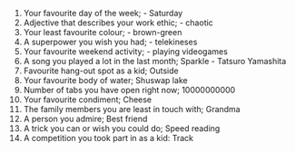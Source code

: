1) Your favourite day of the week; - Saturday
2) Adjective that describes your work ethic; - chaotic
3) Your least favourite colour; - brown-green
4) A superpower you wish you had; - telekineses
5) Your favourite weekend activity; - playing videogames
6) A song you played a lot in the last month; Sparkle - Tatsuro Yamashita
7) Favourite hang-out spot as a kid; Outside
8) Your favourite body of water; Shuswap lake
9) Number of tabs you have open right now; 10000000000
10) Your favourite condiment; Cheese
11) The family members you are least in touch with; Grandma
12) A person you admire; Best friend
13) A trick you can or wish you could do; Speed reading
14) A competition you took part in as a kid: Track 
